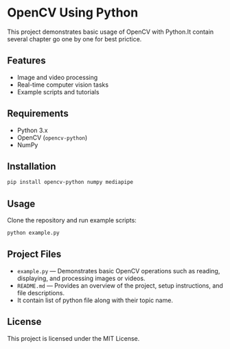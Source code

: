 # OpenCV Using Python

This project demonstrates basic usage of OpenCV with Python.It contain several chapter go one by one for best prictice.

## Features

- Image and video processing
- Real-time computer vision tasks
- Example scripts and tutorials

## Requirements

- Python 3.x
- OpenCV (`opencv-python`)
- NumPy

## Installation

```bash
pip install opencv-python numpy mediapipe
```
## Usage

Clone the repository and run example scripts:

```bash
python example.py
```
## Project Files

- `example.py` — Demonstrates basic OpenCV operations such as reading, displaying, and processing images or videos.
- `README.md` — Provides an overview of the project, setup instructions, and file descriptions.
- It contain list of python file along with their topic name.

## License

This project is licensed under the MIT License.

